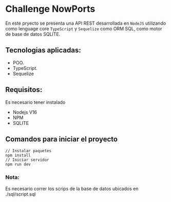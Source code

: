 # Challenge NowPorts

En este pryecto se presenta una API REST desarrollada en `NodeJS` utilizando como lenguage core `TypeScript` y `Sequelize` como ORM SQL, como motor de base de datos SQLITE.

## Tecnologias aplicadas:
- POO.
- TypeScript.
- Sequelize

## Requisitos:
Es necesario tener instalado
- Nodejs V16
- NPM
- SQLITE

## Comandos para iniciar el proyecto

````
// Instalar paquetes
npm install
// Iniciar servidor
npm run dev
````

### Nota:
Es necesario correr los scrips de la base de datos ubicados en ./sql/script.sql
